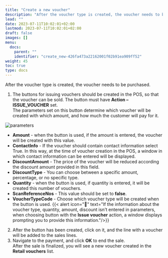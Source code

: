 ```yaml
---
title: "Create a new voucher"
description: "After the voucher type is created, the voucher needs to be purchased. Learn more about the creation process."
lead: ""
date: 2023-07-11T10:02:01+02:00
lastmod: 2023-07-11T10:02:01+02:00
draft: false
images: []
menu:
  docs:
    parent: ""
    identifier: "create_new-426fa473a22162001f02b91ea909ff52"
weight: 45
toc: true
type: docs
---
```


After the voucher type is created, the voucher needs to be purchased.

1. The buttons for issuing vouchers should be created in the POS, so that the voucher can be sold. The button must have **Action – ISSUE_VOUCHER** set.   
   The parameters set on this button determine which voucher will be created with which amount, and how much the customer will pay for it.

![parameters](parameters.png)

- **Amount** - when the button is used, if the amount is entered, the voucher will be created with this value.
- **ContactInfo** - If the voucher should contain contact information select True. In this way, at the time of voucher creation in the POS, a window in which contact information can be entered will be displayed.
- **DiscountAmount** - The price of the voucher will be reduced according the discount amount provided in this field.
- **DiscountType** - You can choose between a specific amount, percentage, or no specific type.
- **Quantity** - when the button is used, if quantity is entered, it will be created this number of vouchers.
- **ScanReferenceNos** - This value should be set to **false**.
- **VoucherTypeCode** - Choose which voucher type will be created when the button is used.
{{< alert icon="📝" text="If the information about the voucher type, quantity, amount, discount isn't entered in parameters, when choosing button with the <b>Issue voucher</b> action, a window displays prompting you to provide this information."/>}}

2. After the button has been created, click on it, and the line with a voucher will be added to the sales lines.
3. Navigate to the payment, and click **OK** to end the sale.      
   After the sale is finalized, you will see a new voucher created in the **Retail vouchers** list.